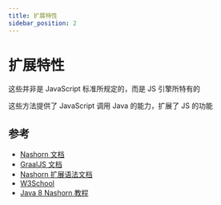 ```yaml
---
title: 扩展特性
sidebar_position: 2
---
```


# 扩展特性

这些并非是 JavaScript 标准所规定的，而是 JS 引擎所特有的

这些方法提供了 JavaScript 调用 Java 的能力，扩展了 JS 的功能

## 参考

* [Nashorn 文档](https://docs.oracle.com/en/java/javase/14/scripting/index.html)
* [GraalJS 文档](https://github.com/oracle/graaljs/tree/master/docs)
* [Nashorn 扩展语法文档](https://wiki.openjdk.org/display/Nashorn/Nashorn+extensions)
* [W3School](https://www.w3school.com.cn/js/index.asp)
* [Java 8 Nashorn 教程](https://geekdaxue.co/read/apachecn@modern-java-zh/ch3)
